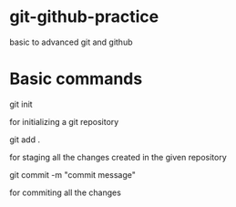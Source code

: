 # git-github-practice
basic to advanced git and github

# Basic commands

git init

for initializing a git repository

git add .

for staging all the changes created in the given repository

git commit -m "commit message"

for commiting all the changes
